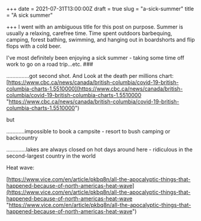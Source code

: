 +++
date = 2021-07-31T13:00:00Z
draft = true
slug = "a-sick-summer"
title = "A sick summer"

+++
I went with an ambiguous title for this post on purpose. Summer is usually a relaxing, carefree time. Time spent outdoors barbequing, camping, forest bathing, swimming, and hanging out in boardshorts and flip flops with a cold beer.

I've most definitely been enjoying a sick summer - taking some time off work to go on a road trip...etc. ###

...............got second shot. And Look at the death per millions chart: [https://www.cbc.ca/news/canada/british-columbia/covid-19-british-columbia-charts-1.5510000](https://www.cbc.ca/news/canada/british-columbia/covid-19-british-columbia-charts-1.5510000 "https://www.cbc.ca/news/canada/british-columbia/covid-19-british-columbia-charts-1.5510000")

but

............impossible to book a campsite - resort to bush camping or backcountry

.............lakes are always closed on hot days around here - ridiculous in the second-largest country in the world

Heat wave:

[https://www.vice.com/en/article/pkbq8n/all-the-apocalyptic-things-that-happened-because-of-north-americas-heat-wave](https://www.vice.com/en/article/pkbq8n/all-the-apocalyptic-things-that-happened-because-of-north-americas-heat-wave "https://www.vice.com/en/article/pkbq8n/all-the-apocalyptic-things-that-happened-because-of-north-americas-heat-wave")